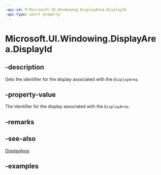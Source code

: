```yaml
---
-api-id: P:Microsoft.UI.Windowing.DisplayArea.DisplayId
-api-type: winrt property
---
```


# Microsoft.UI.Windowing.DisplayArea.DisplayId

<!--
public Microsoft.UI.DisplayId DisplayId { get; }
-->

## -description

Gets the identifier for the display associated with the `DisplayArea`.

## -property-value

The identifier for the display associated with the `DisplayArea`.

## -remarks

## -see-also

[DisplayArea](displayarea.md)

## -examples
